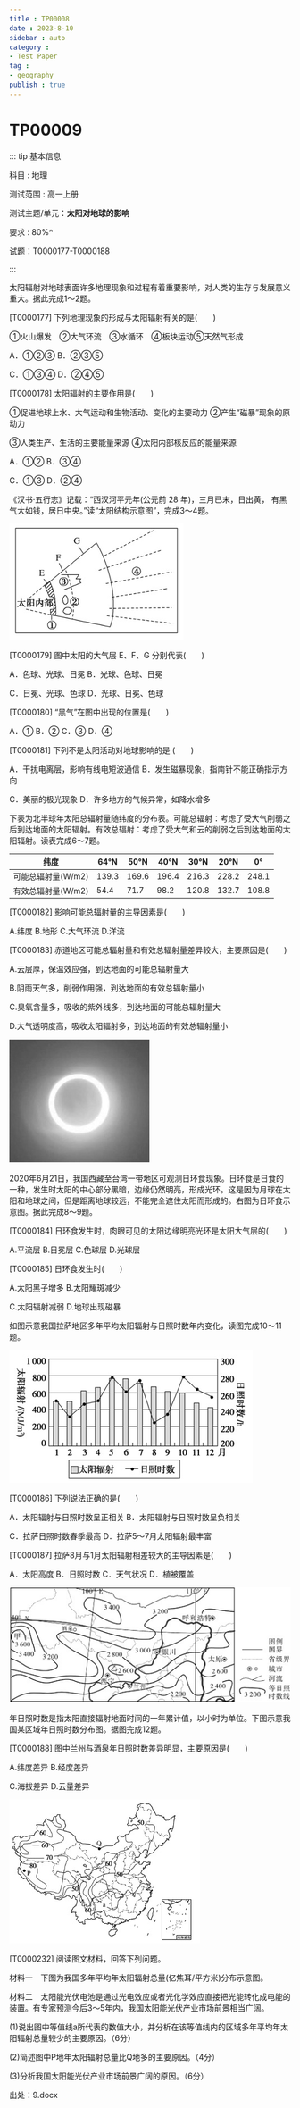 ```yaml
---
title : TP00008
date : 2023-8-10
sidebar : auto
category : 
- Test Paper
tag : 
- geography
publish : true
---
```


# TP00009

::: tip 基本信息

科目 : 地理

测试范围 : 高一上册

测试主题/单元：**太阳对地球的影响**

要求 : 80%^

试题：T0000177-T0000188

::: 

太阳辐射对地球表面许多地理现象和过程有着重要影响，对人类的生存与发展意义重大。据此完成1～2题。

[T0000177] 下列地理现象的形成与太阳辐射有关的是(　　)

①火山爆发　②大气环流　③水循环　④板块运动⑤天然气形成

A．①②③    B．②③⑤

C．①③④    D．②④⑤

[T0000178] 太阳辐射的主要作用是(　　)

①促进地球上水、大气运动和生物活动、变化的主要动力 ②产生“磁暴”现象的原动力 

③人类生产、生活的主要能量来源 ④太阳内部核反应的能量来源

A．①②        B．③④

C．①③        D．②④

《汉书·五行志》记载：“西汉河平元年(公元前 28 年)，三月已末，日出黄， 有黑气大如钱，居日中央。”读“太阳结构示意图”，完成3～4题。

![T0000179-1](./img/T0000179-1.png)

[T0000179] 图中太阳的大气层 E、F、G 分别代表(　　)

A．色球、光球、日冕 B．光球、色球、日冕 

C．日冕、光球、色球 D．光球、日冕、色球

[T0000180] “黑气”在图中出现的位置是(　　)

A．①      B．②      C．③      D．④

[T0000181] 下列不是太阳活动对地球影响的是 (　　)

A．干扰电离层，影响有线电短波通信      B．发生磁暴现象，指南针不能正确指示方向 

C．美丽的极光现象              D．许多地方的气候异常，如降水增多

下表为北半球年太阳总辐射量随纬度的分布表。可能总辐射：考虑了受大气削弱之后到达地面的太阳辐射。有效总辐射：考虑了受大气和云的削弱之后到达地面的太阳辐射。读表完成6～7题。

| 纬度               | 64°N  | 50°N  | 40°N  | 30°N  | 20°N  | 0°    |
| ------------------ | ----- | ----- | ----- | ----- | ----- | ----- |
| 可能总辐射量(W/m2) | 139.3 | 169.6 | 196.4 | 216.3 | 228.2 | 248.1 |
| 有效总辐射量(W/m2) | 54.4  | 71.7  | 98.2  | 120.8 | 132.7 | 108.8 |

[T0000182] 影响可能总辐射量的主导因素是(　　)

A.纬度       B.地形    C.大气环流     D.洋流 

[T0000183] 赤道地区可能总辐射量和有效总辐射量差异较大，主要原因是(　　)

A.云层厚，保温效应强，到达地面的可能总辐射量大

B.阴雨天气多，削弱作用强，到达地面的有效总辐射量小

C.臭氧含量多，吸收的紫外线多，到达地面的可能总辐射量大

D.大气透明度高，吸收太阳辐射多，到达地面的有效总辐射量小

![T0000184-1](./img/T0000184-1.png)

2020年6月21日，我国西藏至台湾一带地区可观测日环食现象。日环食是日食的一种，发生时太阳的中心部分黑暗，边缘仍然明亮，形成光环。这是因为月球在太阳和地球之间，但是距离地球较远，不能完全遮住太阳而形成的。右图为日环食示意图。据此完成8～9题。

[T0000184] 日环食发生时，肉眼可见的太阳边缘明亮光环是太阳大气层的(　　)    

A.平流层        B.日冕层       C.色球层       D.光球层

[T0000185] 日环食发生时(　　)

A.太阳黑子增多          B.太阳耀斑减少

C.太阳辐射减弱          D.地球出现磁暴

如图示意我国拉萨地区多年平均太阳辐射与日照时数年内变化，读图完成10～11题。

![T0000185-1](./img/T0000185-1.png)

[T0000186] 下列说法正确的是(　　)

A．太阳辐射与日照时数呈正相关       B．太阳辐射与日照时数呈负相关

C．拉萨日照时数春季最高          D．拉萨5～7月太阳辐射最丰富

[T0000187] 拉萨8月与1月太阳辐射相差较大的主导因素是(　　)

A．太阳高度      B．日照时数     C．天气状况      D．植被覆盖

![T0000188-1](./img/T0000188-1.png)

年日照时数是指太阳直接辐射地面时间的一年累计值，以小时为单位。下图示意我国某区域年日照时数分布图。据图完成12题。

[T0000188] 图中兰州与酒泉年日照时数差异明显，主要原因是(　　)

A.纬度差异      B.经度差异     

C.海拔差异       D.云量差异

 

![T0000232-1](./img/T0000232-1.png)

[T0000232] 阅读图文材料，回答下列问题。

材料一　下图为我国多年平均年太阳辐射总量(亿焦耳/平方米)分布示意图。

材料二　太阳能光伏电池是通过光电效应或者光化学效应直接把光能转化成电能的装置。有专家预测今后3～5年内，我国太阳能光伏产业市场前景相当广阔。

(1)说出图中等值线a所代表的数值大小，并分析在该等值线内的区域多年平均年太阳辐射总量较少的主要原因。（6分）

 



 









 

(2)简述图中P地年太阳辐射总量比Q地多的主要原因。（4分）

 

 











 

(3)分析我国太阳能光伏产业市场前景广阔的原因。（6分）

















 

出处：9.docx
